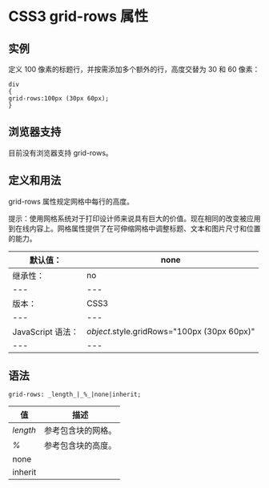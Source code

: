 # CSS3 grid-rows 属性



## 实例

定义 100 像素的标题行，并按需添加多个额外的行，高度交替为 30 和 60 像素：

```
div
{
grid-rows:100px (30px 60px);
}

```

## 浏览器支持

目前没有浏览器支持 grid-rows。

## 定义和用法

grid-rows 属性规定网格中每行的高度。

提示：使用网格系统对于打印设计师来说具有巨大的价值。现在相同的改变被应用到在线内容上。网格属性提供了在可伸缩网格中调整标题、文本和图片尺寸和位置的能力。

| 默认值： | none |
| --- | --- |
| 继承性： | no |
| --- | --- |
| 版本： | CSS3 |
| --- | --- |
| JavaScript 语法： | _object_.style.gridRows="100px (30px 60px)" |
| --- | --- |

## 语法

```
grid-rows: _length_|_%_|none|inherit;
```

| 值 | 描述 |
| --- | --- |
| _length_ | 参考包含块的网格。 |
| _%_ | 参考包含块的高度。 |
| none |
| inherit |



